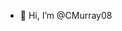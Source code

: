 - 👋 Hi, I’m @CMurray08

<!---
CMurray08/CMurray08 is a ✨ special ✨ repository because its `README.md` (this file) appears on your GitHub profile.
You can click the Preview link to take a look at your changes.
--->

